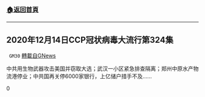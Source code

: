 ###  [:house:返回首頁](https://github.com/ourhimalayas/txt)
---

## 2020年12月14日CCP冠状病毒大流行第324集
` GM30` [轉載自GNews](https://gnews.org/zh-hans/649478/)

中共用生物武器攻击美国并窃取大选；武汉一小区紧急排查隔离；郑州中原水产物流港停业；中共国再关停6000家银行，上亿储户措手不及……

0
